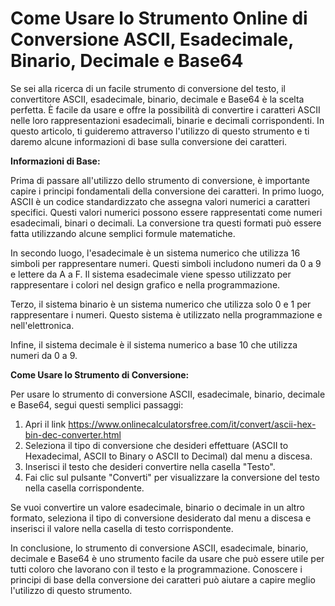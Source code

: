 Come Usare lo Strumento Online di Conversione ASCII, Esadecimale, Binario, Decimale e Base64
============================================================================================

Se sei alla ricerca di un facile strumento di conversione del testo, il convertitore ASCII, esadecimale, binario, decimale e Base64 è la scelta perfetta. È facile da usare e offre la possibilità di convertire i caratteri ASCII nelle loro rappresentazioni esadecimali, binarie e decimali corrispondenti. In questo articolo, ti guideremo attraverso l'utilizzo di questo strumento e ti daremo alcune informazioni di base sulla conversione dei caratteri.

**Informazioni di Base:**

Prima di passare all'utilizzo dello strumento di conversione, è importante capire i principi fondamentali della conversione dei caratteri. In primo luogo, ASCII è un codice standardizzato che assegna valori numerici a caratteri specifici. Questi valori numerici possono essere rappresentati come numeri esadecimali, binari o decimali. La conversione tra questi formati può essere fatta utilizzando alcune semplici formule matematiche.

In secondo luogo, l'esadecimale è un sistema numerico che utilizza 16 simboli per rappresentare numeri. Questi simboli includono numeri da 0 a 9 e lettere da A a F. Il sistema esadecimale viene spesso utilizzato per rappresentare i colori nel design grafico e nella programmazione.

Terzo, il sistema binario è un sistema numerico che utilizza solo 0 e 1 per rappresentare i numeri. Questo sistema è utilizzato nella programmazione e nell'elettronica.

Infine, il sistema decimale è il sistema numerico a base 10 che utilizza numeri da 0 a 9.

**Come Usare lo Strumento di Conversione:**

Per usare lo strumento di conversione ASCII, esadecimale, binario, decimale e Base64, segui questi semplici passaggi:

1. Apri il link <https://www.onlinecalculatorsfree.com/it/convert/ascii-hex-bin-dec-converter.html>
2. Seleziona il tipo di conversione che desideri effettuare (ASCII to Hexadecimal, ASCII to Binary o ASCII to Decimal) dal menu a discesa.
3. Inserisci il testo che desideri convertire nella casella "Testo".
4. Fai clic sul pulsante "Converti" per visualizzare la conversione del testo nella casella corrispondente.

Se vuoi convertire un valore esadecimale, binario o decimale in un altro formato, seleziona il tipo di conversione desiderato dal menu a discesa e inserisci il valore nella casella di testo corrispondente.

In conclusione, lo strumento di conversione ASCII, esadecimale, binario, decimale e Base64 è uno strumento facile da usare che può essere utile per tutti coloro che lavorano con il testo e la programmazione. Conoscere i principi di base della conversione dei caratteri può aiutare a capire meglio l'utilizzo di questo strumento.